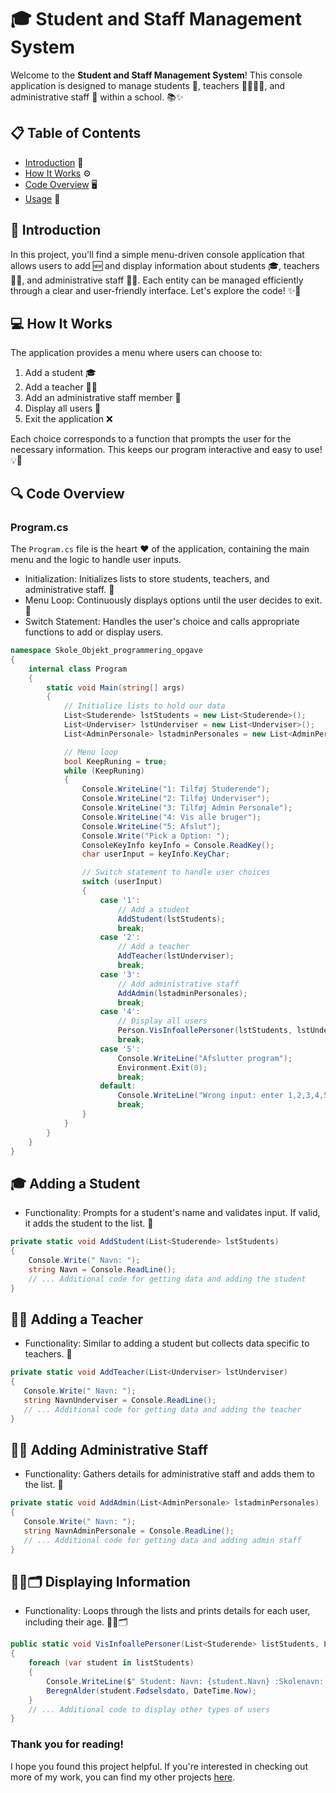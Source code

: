 # 🎓 Student and Staff Management System

Welcome to the **Student and Staff Management System**! This console application is designed to manage students 🎒, teachers 👩‍🏫👨‍🏫, and administrative staff 🏢 within a school.  📚✨


## 📋 Table of Contents
- [Introduction](#introduction) 📖
- [How It Works](#how-it-works) ⚙️
- [Code Overview](#code-overview) 🖥️
- [Usage](#usage) 🚀


## 📖 Introduction
In this project, you'll find a simple menu-driven console application that allows users to add 🆕 and display information about students 🎓, teachers 👩‍🏫, and administrative staff 🧑‍💼. Each entity can be managed efficiently through a clear and user-friendly interface. Let's explore the code! ✨🚀

## 💻 How It Works
The application provides a menu where users can choose to:
1. Add a student 🎓
2. Add a teacher 👨‍🏫
3. Add an administrative staff member 🏢
4. Display all users 👀
5. Exit the application ❌

Each choice corresponds to a function that prompts the user for the necessary information. This keeps our program interactive and easy to use! 💡🤖

## 🔍 Code Overview

### Program.cs
The `Program.cs` file is the heart ❤️ of the application, containing the main menu and the logic to handle user inputs.
- Initialization: Initializes lists to store students, teachers, and administrative staff. 📝
- Menu Loop: Continuously displays options until the user decides to exit. 🔄
- Switch Statement: Handles the user's choice and calls appropriate functions to add or display users.
```csharp
namespace Skole_Objekt_programmering_opgave
{
    internal class Program
    {
        static void Main(string[] args)
        {
            // Initialize lists to hold our data
            List<Studerende> lstStudents = new List<Studerende>();
            List<Underviser> lstUnderviser = new List<Underviser>();
            List<AdminPersonale> lstadminPersonales = new List<AdminPersonale>();

            // Menu loop
            bool KeepRuning = true;
            while (KeepRuning)
            {
                Console.WriteLine("1: Tilføj Studerende");
                Console.WriteLine("2: Tilføj Underviser");
                Console.WriteLine("3: Tilføj Admin Personale");
                Console.WriteLine("4: Vis alle bruger");
                Console.WriteLine("5: Afslut");
                Console.Write("Pick a Option: ");
                ConsoleKeyInfo keyInfo = Console.ReadKey();
                char userInput = keyInfo.KeyChar;

                // Switch statement to handle user choices
                switch (userInput)
                {
                    case '1':
                        // Add a student
                        AddStudent(lstStudents);
                        break;
                    case '2':
                        // Add a teacher
                        AddTeacher(lstUnderviser);
                        break;
                    case '3':
                        // Add administrative staff
                        AddAdmin(lstadminPersonales);
                        break;
                    case '4':
                        // Display all users
                        Person.VisInfoallePersoner(lstStudents, lstUnderviser, lstadminPersonales);
                        break;
                    case '5':
                        Console.WriteLine("Afslutter program");
                        Environment.Exit(0);
                        break;
                    default:
                        Console.WriteLine("Wrong input: enter 1,2,3,4,5");
                        break;
                }
            }
        }
    }
}
```
## 🎓 Adding a Student
- Functionality: Prompts for a student's name and validates input. If valid, it adds the student to the list. 🎉
```csharp
private static void AddStudent(List<Studerende> lstStudents)
{
    Console.Write(" Navn: ");
    string Navn = Console.ReadLine();
    // ... Additional code for getting data and adding the student
}

```
## 👩‍🏫 Adding a Teacher
- Functionality: Similar to adding a student but collects data specific to teachers. 📖
 ```csharp
private static void AddTeacher(List<Underviser> lstUnderviser)
{
    Console.Write(" Navn: ");
    string NavnUnderviser = Console.ReadLine();
    // ... Additional code for getting data and adding the teacher
}
```
## 🧑‍💼 Adding Administrative Staff
- Functionality: Gathers details for administrative staff and adds them to the list. 🏢
 ```csharp
private static void AddAdmin(List<AdminPersonale> lstadminPersonales)
{
    Console.Write(" Navn: ");
    string NavnAdminPersonale = Console.ReadLine();
    // ... Additional code for getting data and adding admin staff
}
```
## 🧑‍🎓🗂️ Displaying Information
- Functionality: Loops through the lists and prints details for each user, including their age. 🧑‍🎓🗂️
```csharp
public static void VisInfoallePersoner(List<Studerende> listStudents, List<Underviser> listUnderviser, List<AdminPersonale> listadmin)
{
    foreach (var student in listStudents)
    {
        Console.WriteLine($" Student: Navn: {student.Navn} :Skolenavn: {student.SchoolName}");
        BeregnAlder(student.Fødselsdato, DateTime.Now);
    }
    // ... Additional code to display other types of users
}
```
### Thank you for reading!

I hope you found this project helpful. If you're interested in checking out more of my work, you can find my other projects [here](https://github.com/PlutoGamerpro?tab=stars).

  
